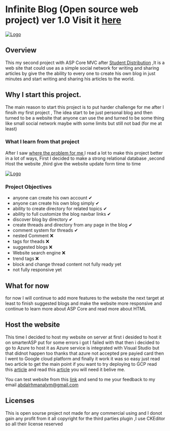 # Infinite Blog (Open source web project) ver 1.0 Visit it [here](https://pro-habitat-231915.appspot.com/ "here")
[![Logo](https://i.ibb.co/FsRHHpF/mlogo.png "Logo")](https://i.ibb.co/FsRHHpF/mlogo.png "Logo")
## Overview
This my second project with ASP Core MVC after [Student Distribution](https://github.com/sped439/StudentDistribution "Student Distribution") ,It is a web site that could use as a simple social network for writing and sharing articles by give the the ability to every one to create his own blog in just minutes and start writing and sharing his articles to the world.

## Why I start this project.
The main reason to start this project is to put harder challenge for me after I finsih my first project , The idea start to be just personal blog and then turned to be a website that anyone can use the and turned to be some thing like small social network maybe with some limits but still not bad (for me at least)

### What I learn from that project
 After I saw [where the problem for me ](https://github.com/sped439/StudentDistribution#what-should-do-know "where the problem for me ") I read a lot to make this project better in a lot of ways, First I decided to make a strong relational database ,second Host the website ,third give the website update form time to time
 
 
[![Logo](https://i.ibb.co/xLWBFss/database.png "database")](https://i.ibb.co/xLWBFss/database.png "Logo")

### Project Objectives
- anyone can create his own account ✔
- anyone can create his own blog simply ✔
- ability to create directory for related topics ✔
- ability to full customize the blog navbar links ✔
- discover blog by directory ✔
- create threads and directory from any page in the blog ✔
- comment system for threads ✔
- nested Comment ❌
- tags for theads ❌
- suggested blogs ❌
- Website search engine ❌
- trend tags ❌
- block and change thread content not fully ready yet
- not fully responsive yet 

## What for now 
for now I will continue to add more features to the website the next target at least to finish suggested blogs and make the website more responsive and continue to learn more about ASP Core and read more about HTML

## Host the website 
This time I decided to host my website on server at first i desided to host it on smarterASP put for some errors i got I failed with that then i decided to go to Azure to host it as Azure service is integrated with Visual Studio but that didnot happen too thanks that azure not accepted pre payied  card then I went to Google cloud platform 
and finally it work it was so easy just read two article to get the main point
if you want to try deploying to GCP read this [article](https://elanderson.net/2018/06/deploying-an-asp-net-core-application-to-google-cloud-platform/ "article") and read this [article](http://blog.stoverud.no/posts/asp-net-core-dataprotection-and-azure-web-apps/ "article") you will need it belive me.

You can test website from this [link](https://pro-habitat-231915.appspot.com "link") 
and send to me your feedback to my email abdalrhmanalym@gmail.com

## Licenses 
This is open sourse project not made for any commercial using and I donot gain any profit from it all copyright for the third parties plugin ,I use CKEditor so all their license reserved


 













